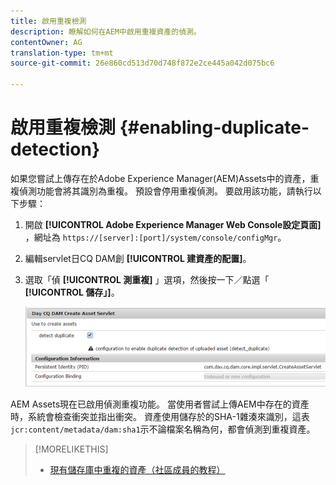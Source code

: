 ```yaml
---
title: 啟用重複檢測
description: 瞭解如何在AEM中啟用重複資產的偵測。
contentOwner: AG
translation-type: tm+mt
source-git-commit: 26e860cd513d70d748f872e2ce445a042d075bc6

---
```



# 啟用重複檢測 {#enabling-duplicate-detection}

如果您嘗試上傳存在於Adobe Experience Manager(AEM)Assets中的資產，重複偵測功能會將其識別為重複。 預設會停用重複偵測。 要啟用該功能，請執行以下步驟：

1. 開啟 **[!UICONTROL Adobe Experience Manager Web Console設定頁面]** ，網址為 `https://[server]:[port]/system/console/configMgr`。
1. 編輯servlet日CQ DAM創 **[!UICONTROL 建資產的配置]**。
1. 選取「偵 **[!UICONTROL 測重複]** 」選項，然後按一下／點選「 **[!UICONTROL 儲存」]**。

   ![在servlet中選擇檢測重複選項](assets/chlimage_1-377.png)

AEM Assets現在已啟用偵測重複功能。 當使用者嘗試上傳AEM中存在的資產時，系統會檢查衝突並指出衝突。 資產使用儲存於的SHA-1雜湊來識別，這表 `jcr:content/metadata/dam:sha1`示不論檔案名稱為何，都會偵測到重複資產。

>[!MORELIKETHIS]
>
>* [現有儲存庫中重複的資產（社區成員的教程）](https://experience-aem.blogspot.com/2019/06/aem-65-find-duplicate-assets-binaries-in-existing-repository.html)

